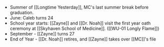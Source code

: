 * Summer of [[Longtime Yesterday]], MC's last summer break before graduation.
* June: Caleb turns 24
* School year starts: [[Zayne]] and [[Dr. Noah]] visit the first year oath ceremony at [[Skyhaven School of Medicine]]. ([[WU-01 Longly Flame]])
* September - [[Zayne]] turns 27
* End of Year - [[Dr. Noah]] retires, and [[Zayne]] takes over [[MC]]'s file